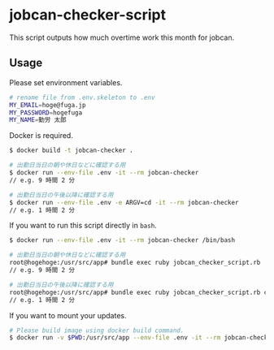 # jobcan-checker-script

This script outputs how much overtime work this month for jobcan.

## Usage

Please set environment variables.

```sh
# rename file from .env.skeleton to .env
MY_EMAIL=hoge@fuga.jp
MY_PASSWORD=hogefuga
MY_NAME=勤労 太郎
```

Docker is required.

```sh
$ docker build -t jobcan-checker .

# 出勤日当日の朝や休日などに確認する用
$ docker run --env-file .env -it --rm jobcan-checker
// e.g. 9 時間 2 分

# 出勤日当日の午後以降に確認する用
$ docker run --env-file .env -e ARGV=cd -it --rm jobcan-checker
// e.g. 1 時間 2 分
```

If you want to run this script directly in `bash`.

```sh
$ docker run --env-file .env -it --rm jobcan-checker /bin/bash

# 出勤日当日の朝や休日などに確認する用
root@hogehoge:/usr/src/app# bundle exec ruby jobcan_checker_script.rb
// e.g. 9 時間 2 分

# 出勤日当日の午後以降に確認する用
root@hogehoge:/usr/src/app# bundle exec ruby jobcan_checker_script.rb cd
// e.g. 1 時間 2 分
```

If you want to mount your updates.

```sh
# Please build image using docker build command.
$ docker run -v $PWD:/usr/src/app --env-file .env -it --rm jobcan-checker
```
